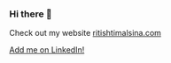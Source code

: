 ### Hi there 👋

Check out my website [ritishtimalsina.com](https://ritishtimalsina.com)

[Add me on LinkedIn!](https://linkedin.com/in/ritish-timalsina)
